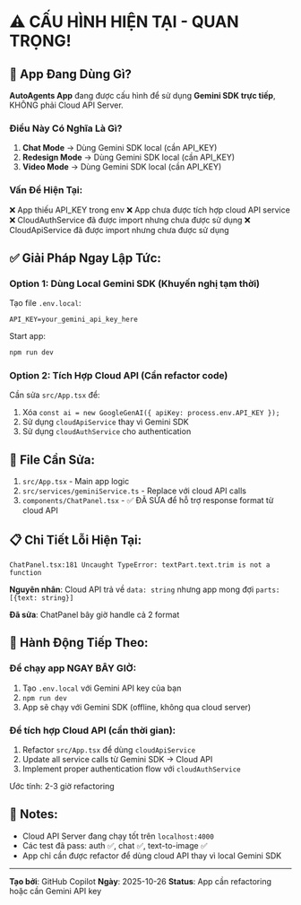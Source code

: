 # ⚠️ CẤU HÌNH HIỆN TẠI - QUAN TRỌNG!

## 🎯 App Đang Dùng Gì?

**AutoAgents App** đang được cấu hình để sử dụng **Gemini SDK trực tiếp**, KHÔNG phải Cloud API Server.

### Điều Này Có Nghĩa Là Gì?

1. **Chat Mode** → Dùng Gemini SDK local (cần API_KEY)
2. **Redesign Mode** → Dùng Gemini SDK local (cần API_KEY)  
3. **Video Mode** → Dùng Gemini SDK local (cần API_KEY)

### Vấn Đề Hiện Tại:

❌ App thiếu API_KEY trong env
❌ App chưa được tích hợp cloud API service
❌ CloudAuthService đã được import nhưng chưa được sử dụng
❌ CloudApiService đã được import nhưng chưa được sử dụng

## ✅ Giải Pháp Ngay Lập Tức:

### Option 1: Dùng Local Gemini SDK (Khuyến nghị tạm thời)

Tạo file `.env.local`:
```
API_KEY=your_gemini_api_key_here
```

Start app:
```bash
npm run dev
```

### Option 2: Tích Hợp Cloud API (Cần refactor code)

Cần sửa `src/App.tsx` để:
1. Xóa `const ai = new GoogleGenAI({ apiKey: process.env.API_KEY });`
2. Sử dụng `cloudApiService` thay vì Gemini SDK
3. Sử dụng `cloudAuthService` cho authentication

## 🔧 File Cần Sửa:

1. `src/App.tsx` - Main app logic
2. `src/services/geminiService.ts` - Replace với cloud API calls
3. `components/ChatPanel.tsx` - ✅ ĐÃ SỬA để hỗ trợ response format từ cloud API

## 📋 Chi Tiết Lỗi Hiện Tại:

```
ChatPanel.tsx:181 Uncaught TypeError: textPart.text.trim is not a function
```

**Nguyên nhân**: Cloud API trả về `data: string` nhưng app mong đợi `parts: [{text: string}]`

**Đã sửa**: ChatPanel bây giờ handle cả 2 format

## 🚀 Hành Động Tiếp Theo:

### Để chạy app NGAY BÂY GIỜ:

1. Tạo `.env.local` với Gemini API key của bạn
2. `npm run dev`
3. App sẽ chạy với Gemini SDK (offline, không qua cloud server)

### Để tích hợp Cloud API (cần thời gian):

1. Refactor `src/App.tsx` để dùng `cloudApiService`
2. Update all service calls từ Gemini SDK → Cloud API
3. Implement proper authentication flow với `cloudAuthService`

Ước tính: 2-3 giờ refactoring

## 📝 Notes:

- Cloud API Server đang chạy tốt trên `localhost:4000`
- Các test đã pass: auth ✅, chat ✅, text-to-image ✅
- App chỉ cần được refactor để dùng cloud API thay vì local Gemini SDK

---

**Tạo bởi**: GitHub Copilot
**Ngày**: 2025-10-26
**Status**: App cần refactoring hoặc cần Gemini API key
